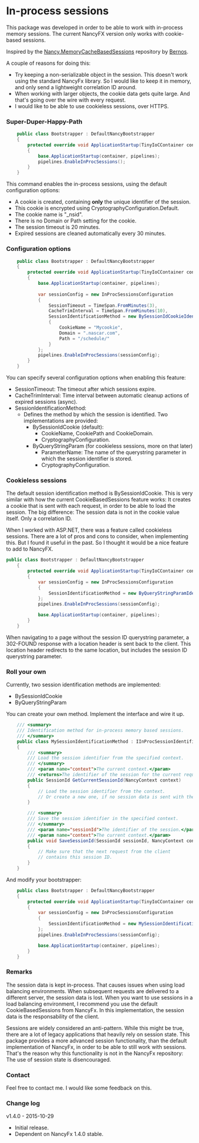# In-process sessions

This package was developed in order to be able to work with in-process memory sessions. The current NancyFX version only works with cookie-based sessions.

Inspired by the [Nancy.MemoryCacheBasedSessions](https://www.nuget.org/packages/Nancy.MemoryCacheBasedSessions/) repository by [Bernos](https://www.nuget.org/profiles/bernos).

A couple of reasons for doing this:
- Try keeping a non-serializable object in the session. This doesn't work using the standard NancyFx library. So I would like to keep it in memory, and only send a lightweight correlation ID around.
- When working with larger objects, the cookie data gets quite large. And that's going over the wire with every request. 
- I would like to be able to use cookieless sessions, over HTTPS.

### Super-Duper-Happy-Path

```cs
    public class Bootstrapper : DefaultNancyBootstrapper
    {
        protected override void ApplicationStartup(TinyIoCContainer container, IPipelines pipelines)
        {
            base.ApplicationStartup(container, pipelines);
            pipelines.EnableInProcSessions();
        }
    }
```
This command enables the in-process sessions, using the default configuration options:
- A cookie is created, containing **only** the unique identifier of the session.
- This cookie is encrypted using CryptographyConfiguration.Default.
- The cookie name is "_nsid".
- There is no Domain or Path setting for the cookie.
- The session timeout is 20 minutes.
- Expired sessions are cleaned automatically every 30 minutes.

### Configuration options
```cs
    public class Bootstrapper : DefaultNancyBootstrapper
    {
        protected override void ApplicationStartup(TinyIoCContainer container, IPipelines pipelines)
        {
            base.ApplicationStartup(container, pipelines);
            
            var sessionConfig = new InProcSessionsConfiguration
            {
                SessionTimeout = TimeSpan.FromMinutes(3),
                CacheTrimInterval = TimeSpan.FromMinutes(10),
                SessionIdentificationMethod = new BySessionIdCookieIdentificationMethod(CryptographyConfiguration.NoEncryption)
                {
                    CookieName = "Mycookie",
                    Domain = ".nascar.com",
                    Path = "/schedule/"
                }
            };
            pipelines.EnableInProcSessions(sessionConfig);
        }
    }
```

You can specify several configuration options when enabling this feature:
- SessionTimeout: The timeout after which sessions expire.
- CacheTrimInterval: Time interval between automatic cleanup actions of expired sessions (async).
- SessionIdentificationMethod:
  - Defines the method by which the session is identified. Two implementations are provided:
    - BySessionIdCookie (default):
      - CookieName, CookiePath and CookieDomain.
      - CryptographyConfiguration.
    - ByQueryStringParam (for cookieless sessions, more on that later)
      - ParameterName: The name of the querystring parameter in which the session identifier is stored. 
      - CryptographyConfiguration.

### Cookieless sessions
The default session identification method is BySessionIdCookie. This is very similar with how the current CookieBasedSessions feature works: It creates a cookie that is sent with each request, in order to be able to load the session.
The big difference: The session data is not in the cookie value itself. Only a correlation ID.

When I worked with ASP.NET, there was a feature called cookieless sessions. There are a lot of pros and cons to consider, when implementing this. But I found it useful in the past. So I thought it would be a nice feature to add to NancyFX.

```cs
public class Bootstrapper : DefaultNancyBootstrapper
    {
        protected override void ApplicationStartup(TinyIoCContainer container, IPipelines pipelines)
        {
            var sessionConfig = new InProcSessionsConfiguration
            {
                SessionIdentificationMethod = new ByQueryStringParamIdentificationMethod(CryptographyConfiguration.Default)
            };
            pipelines.EnableInProcSessions(sessionConfig);

            base.ApplicationStartup(container, pipelines);
        }
    }
```

When navigating to a page without the session ID querystring parameter, a 302-FOUND response with a location header is sent back to the client. This location header redirects to the same location, but includes the session ID querystring parameter.

### Roll your own
Currently, two session identification methods are implemented:
- BySessionIdCookie
- ByQueryStringParam

You can create your own method. Implement the interface and wire it up.

```cs
    /// <summary>
    /// Identification method for in-process memory based sessions.
    /// </summary>
    public class MySessionIdentificationMethod : IInProcSessionIdentificationMethod
    {
        /// <summary>
        /// Load the session identifier from the specified context.
        /// </summary>
        /// <param name="context">The current context.</param>
        /// <returns>The identifier of the session for the current request.</returns>
        public SessionId GetCurrentSessionId(NancyContext context)
        {
            // Load the session identifier from the context.
            // Or create a new one, if no session data is sent with the request.
        }

        /// <summary>
        /// Save the session identifier in the specified context.
        /// </summary>
        /// <param name="sessionId">The identifier of the session.</param>
        /// <param name="context">The current context.</param>
        public void SaveSessionId(SessionId sessionId, NancyContext context)
        {
            // Make sure that the next request from the client
            // contains this session ID.
        }
    }
```

And modify your bootstrapper:
```cs
    public class Bootstrapper : DefaultNancyBootstrapper
    {
        protected override void ApplicationStartup(TinyIoCContainer container, IPipelines pipelines)
        {
            var sessionConfig = new InProcSessionsConfiguration
            {
                SessionIdentificationMethod = new MySessionIdentificationMethod()
            };
            pipelines.EnableInProcSessions(sessionConfig);

            base.ApplicationStartup(container, pipelines);
        }
    }
```

### Remarks
The session data is kept in-process. That causes issues when using load balancing environments. When subsequent requests are delivered to a different server, the session data is lost. When you want to use sessions in a load balancing environment, I recommend you use the default CookieBasedSessions from NancyFx. In this implementation, the session data is the responsability of the client.

Sessions are widely considered an anti-pattern. While this might be true, there are a lot of legacy applications that heavily rely on session state. This package provides a more advanced session functionality, than the default implementation of NancyFx, in order to be able to still work with sessions. That's the reason why this functionality is not in the NancyFx repository: The use of session state is disencouraged.

### Contact
Feel free to contact me. I would like some feedback on this.

### Change log
v1.4.0 - 2015-10-29
- Initial release.
- Dependent on NancyFx 1.4.0 stable.
